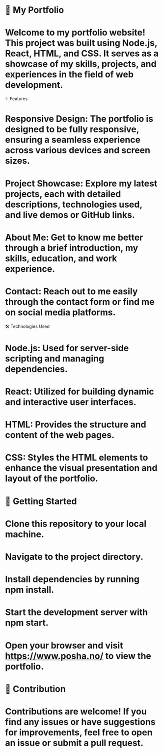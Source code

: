 # 🚀 My Portfolio
# Welcome to my portfolio website! This project was built using Node.js, React, HTML, and CSS. It serves as a showcase of my skills, projects, and experiences in the field of web development.

✨ Features
# Responsive Design: The portfolio is designed to be fully responsive, ensuring a seamless experience across various devices and screen sizes.

# Project Showcase: Explore my latest projects, each with detailed descriptions, technologies used, and live demos or GitHub links.

# About Me: Get to know me better through a brief introduction, my skills, education, and work experience.

# Contact: Reach out to me easily through the contact form or find me on social media platforms.

🛠️ Technologies Used
# Node.js: Used for server-side scripting and managing dependencies.
# React: Utilized for building dynamic and interactive user interfaces.
# HTML: Provides the structure and content of the web pages.
# CSS: Styles the HTML elements to enhance the visual presentation and layout of the portfolio.

# 🚦 Getting Started
# Clone this repository to your local machine.

# Navigate to the project directory.

# Install dependencies by running npm install.

# Start the development server with npm start.

# Open your browser and visit https://www.posha.no/ to view the portfolio.

# 🤝 Contribution
# Contributions are welcome! If you find any issues or have suggestions for improvements, feel free to open an issue or submit a pull request.
